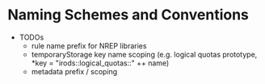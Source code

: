 # Naming Schemes and Conventions 

- TODOs
    - rule name prefix for NREP libraries
    - temporaryStorage key name scoping (e.g. logical quotas prototype, \*key = "irods::logical_quotas::" ++ name)
    - metadata prefix / scoping
